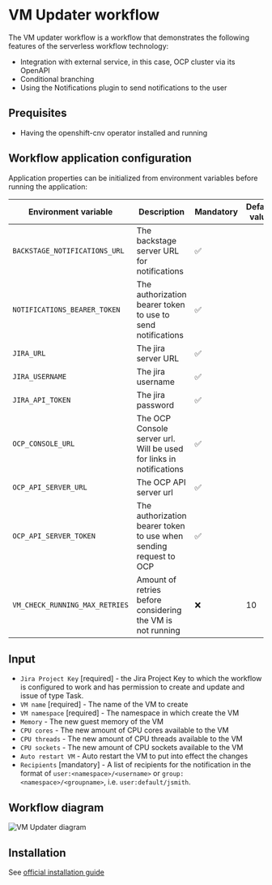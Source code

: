 # VM Updater workflow
The VM updater workflow is a workflow that demonstrates the following features of the serverless workflow technology:
* Integration with external service, in this case, OCP cluster via its OpenAPI
* Conditional branching
* Using the Notifications plugin to send notifications to the user

## Prequisites
* Having the openshift-cnv operator installed and running

## Workflow application configuration
Application properties can be initialized from environment variables before running the application:

| Environment variable  | Description | Mandatory | Default value |
|-----------------------|-------------|-----------|---------------|
| `BACKSTAGE_NOTIFICATIONS_URL`      | The backstage server URL for notifications | ✅ | |
| `NOTIFICATIONS_BEARER_TOKEN`      | The authorization bearer token to use to send notifications | ✅ | |
| `JIRA_URL`      | The jira server URL | ✅ | |
| `JIRA_USERNAME`      | The jira username | ✅ | |
| `JIRA_API_TOKEN`      | The jira password | ✅ | |
| `OCP_CONSOLE_URL`   | The OCP Console server url. Will be used for links in notifications | ✅ | |
| `OCP_API_SERVER_URL`      | The OCP API server url | ✅ | |
| `OCP_API_SERVER_TOKEN`      | The authorization bearer token to use when sending request to OCP | ✅ | |
| `VM_CHECK_RUNNING_MAX_RETRIES`      | Amount of retries before considering the VM is not running | ❌ | 10 |


## Input
- `Jira Project Key` [required] - the Jira Project Key to which the workflow is configured to work and has permission to create and update and issue of type Task.
- `VM name` [required] - The name of the VM to create
- `VM namespace` [required] - The namespace in which create the VM
- `Memory` - The new guest memory of the VM
- `CPU cores` - The new amount of CPU cores available to the VM
- `CPU threads` - The new amount of CPU threads available to the VM
- `CPU sockets` - The new amount of CPU sockets available to the VM
- `Auto restart VM` - Auto restart the VM to put into effect the changes
- `Recipients` [mandatory] - A list of recipients for the notification in the format of `user:<namespace>/<username>` or `group:<namespace>/<groupname>`, i.e. `user:default/jsmith`.

## Workflow diagram
![VM Updater diagram](https://github.com/rhdhorchestrator/serverless-workflows/blob/main/modify-vm-resources/modify-vm-resources.svg?raw=true)

## Installation

See [official installation guide](https://github.com/rhdhorchestrator/serverless-workflows/blob/main/deploy/docs/main/modify-vm-resources)
